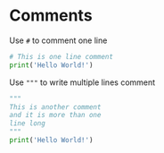 # Comments

Use `#` to comment one line

```python
# This is one line comment
print('Hello World!')
```

Use `"""` to write multiple lines comment

```python
"""
This is another comment
and it is more than one
line long
"""
print('Hello World!')
```
